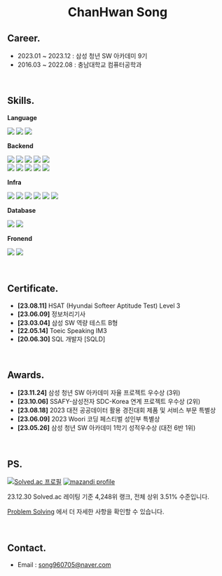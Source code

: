 # <div align="center">ChanHwan Song</div>

## Career.
<!-- - 2024.01 ~ :  -->
- 2023.01 ~ 2023.12 : 삼성 청년 SW 아카데미 9기 <br/>
- 2016.03 ~ 2022.08 : 충남대학교 컴퓨터공학과 <br/>

<br>

## Skills.

**Language**
<p align="left">
  <img src="https://img.shields.io/badge/Java-F1F3F5?style=square&logo=CoffeeScript&logoColor=744e3b"/>
  <img src="https://img.shields.io/badge/python-F1F3F5?style=quare&logo=python&logoColor=3A72A2"/>
  <img src="https://img.shields.io/badge/JavaScript-F1F3F5?style=flat-square&logo=JavaScript&logoColor=F7DF1E"/>
</p>

**Backend**
<p style="text-align: left">
  <img src="https://img.shields.io/badge/Spring-F1F3F5?style=square&logo=Spring&logoColor=6DB33F"/>
  <img src="https://img.shields.io/badge/Spring Boot-F1F3F5?style=square&logo=Spring Boot&logoColor=6DB33F"/>
  <img src="https://img.shields.io/badge/Spring Security-F1F3F5?style=square&logo=Spring Security&logoColor=6DB33F"/>
  <img src="https://img.shields.io/badge/JPA-F1F3F5?style=square&logo=Hibernate&logoColor=59666C"/>
  <img src="https://img.shields.io/badge/Querydsl-F1F3F5?style=square&logo=querydsl&logoColor=59666C"/>

<br/>
  <img src="https://img.shields.io/badge/Spring Cloud Gateway-F1F3F5?style=square&logo=Spring&logoColor=6DB33F"/>
  <img src="https://img.shields.io/badge/Spring Cloud Config-F1F3F5?style=square&logo=Spring&logoColor=6DB33F"/>
  <img src="https://img.shields.io/badge/Netflix Eureka-F1F3F5?style=square&logo=Netflix&logoColor=E50914"/>
  <img src="https://img.shields.io/badge/Kafka-F1F3F5?style=square&logo=Apache Kafka&logoColor=231F20"/>
  <img src="https://img.shields.io/badge/RabbitMQ-F1F3F5?style=square&logo=RabbitMQ&logoColor=FF6600"/>
</p>

**Infra**
<p style="text-align: left">
  <img src="https://img.shields.io/badge/Amazon AWS-F1F3F5?style=square&logo=Amazon AWS&logoColor=232F3E"/>
  <img src="https://img.shields.io/badge/Google Cloud-F1F3F5?style=square&logo=Google Cloud&logoColor=4285F4"/>
  <img src="https://img.shields.io/badge/Ubuntu-F1F3F5?style=square&logo=Ubuntu&logoColor=E95420"/>
  <img src="https://img.shields.io/badge/Docker-F1F3F5?style=square&logo=Docker&logoColor=2496ED"/>
  <img src="https://img.shields.io/badge/Jenkins-F1F3F5?style=square&logo=Jenkins&logoColor=D24939"/>
  <img src="https://img.shields.io/badge/Nginx-F1F3F5?style=square&logo=NGINX&logoColor=6DB33F"/>

</p>

**Database**
<p style="text-align: left">
  <img src="https://img.shields.io/badge/MySQL-F1F3F5?style=square&logo=MySQL&logoColor=007396"/>
  <img src="https://img.shields.io/badge/Redis-F1F3F5?style=square&logo=Redis&logoColor=DC382D"/>
</p>

**Fronend**
<p style="text-align: left">
  <img src="https://img.shields.io/badge/React-F1F3F5?style=square&logo=React&logoColor=61DAFB"/>
  <img src="https://img.shields.io/badge/Android Wearable-F1F3F5?style=square&logo=Android&logoColor=34A853"/>
</p>

<br>

## Certificate.
- **[23.08.11]** HSAT (Hyundai Softeer Aptitude Test) Level 3
- **[23.06.09]** 정보처리기사
- **[23.03.04]** 삼성 SW 역량 테스트 B형
- **[22.05.14]** Toeic Speaking IM3
- **[20.06.30]** SQL 개발자 [SQLD]

<br>

## Awards.
- **[23.11.24]** 삼성 청년 SW 아카데미 자율 프로젝트 우수상 (3위)
- **[23.10.06]** SSAFY-삼성전자 SDC-Korea 연계 프로젝트 우수상 (2위)
- **[23.08.18]** 2023 대전 공공데이터 활용 경진대회 제품 및 서비스 부문 특별상
- **[23.06.09]** 2023 Woori 코딩 페스티벌 성인부 특별상
- **[23.05.26]** 삼성 청년 SW 아카데미 1학기 성적우수상 (대전 6반 1위)

<br>

## PS.
<div align="left">

[![Solved.ac 프로필](http://mazassumnida.wtf/api/v2/generate_badge?boj=songkey)](https://solved.ac/songkey)
[![mazandi profile](http://mazandi.herokuapp.com/api?handle=songkey&theme=warm)](https://solved.ac/profile/songkey)

</div>
<p align="left">23.12.30 Solved.ac 레이팅 기준 4,248위 랭크, 전체 상위 3.51% 수준입니다. </p>
<p align="left">

[Problem Solving](https://github.com/cksghks89/Problem-Solving) 에서 더 자세한 사항을 확인할 수 있습니다.
</p>

<br>

## Contact.
- Email : song960705@naver.com<br/>

